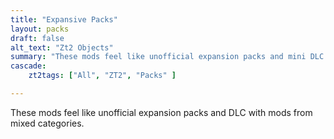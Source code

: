```yaml
---
title: "Expansive Packs"
layout: packs
draft: false
alt_text: "Zt2 Objects"
summary: "These mods feel like unofficial expansion packs and mini DLC with mods from mixed categories."
cascade:
    zt2tags: ["All", "ZT2", "Packs" ]

---
```


These mods feel like unofficial expansion packs and DLC with mods from mixed categories.